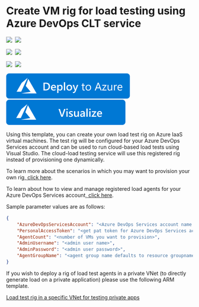 # Create VM rig for load testing using Azure DevOps CLT service

<IMG SRC="https://azurequickstartsservice.blob.core.windows.net/badges/101-vsts-cloudloadtest-rig/PublicLastTestDate.svg" />&nbsp;
<IMG SRC="https://azurequickstartsservice.blob.core.windows.net/badges/101-vsts-cloudloadtest-rig/PublicDeployment.svg" />&nbsp;

<IMG SRC="https://azurequickstartsservice.blob.core.windows.net/badges/101-vsts-cloudloadtest-rig/FairfaxLastTestDate.svg" />&nbsp;
<IMG SRC="https://azurequickstartsservice.blob.core.windows.net/badges/101-vsts-cloudloadtest-rig/FairfaxDeployment.svg" />&nbsp;

<IMG SRC="https://azurequickstartsservice.blob.core.windows.net/badges/101-vsts-cloudloadtest-rig/BestPracticeResult.svg" />&nbsp;
<IMG SRC="https://azurequickstartsservice.blob.core.windows.net/badges/101-vsts-cloudloadtest-rig/CredScanResult.svg" />&nbsp;

[![Deploy to Azure](https://raw.githubusercontent.com/Azure/azure-quickstart-templates/master/1-CONTRIBUTION-GUIDE/images/deploytoazure.svg?sanitize=true)](https://portal.azure.com/#create/Microsoft.Template/uri/https%3a%2f%2fraw.githubusercontent.com%2fAzure%2fazure-quickstart-templates%2fmaster%2f101-vsts-cloudloadtest-rig%2fazuredeploy.json)
<a href="http://armviz.io/#/?load=https%3a%2f%2fraw.githubusercontent.com%2fAzure%2fazure-quickstart-templates%2fmaster%2f101-vsts-cloudloadtest-rig%2fazuredeploy.json" target="_blank">
    <img src="https://raw.githubusercontent.com/Azure/azure-quickstart-templates/master/1-CONTRIBUTION-GUIDE/images/visualizebutton.svg?sanitize=true"/>
</a>

Using this template, you can create your own load test rig on Azure IaaS virtual machines. The test rig will be configured for your Azure DevOps Services account and can be used to run cloud-based load tests using Visual Studio. The cloud-load testing service will use this registered rig instead of provisioning one dynamically. 

To learn more about the scenarios in which you may want to provision your own rig,<a href="https://blogs.msdn.microsoft.com/visualstudioalm/2016/09/27/run-cloud-based-load-tests-using-your-own-machines-a-k-a-bring-your-own-subscription/" target="_blank"> click here</a>.

To learn about how to view and manage registered load agents for your Azure DevOps Services account,<a href="https://blogs.msdn.microsoft.com/visualstudioalm/2016/08/22/use-cloud-load-agents-on-your-infrastructure/" target="_blank"> click here</a>.

Sample parameter values are as follows:

```json
{
    "AzureDevOpsServicesAccount": "<Azure DevOps Services account name with which the rig will be configured>",
    "PersonalAccessToken": "<get pat token for Azure DevOps Services account>",
    "AgentCount": "<number of VMs you want to provision>",
    "AdminUsername": "<admin user name>",
    "AdminPassword": "<admin user password>",
    "AgentGroupName": "<agent group name defaults to resource groupname>"   
}
```

If you wish to deploy a rig of load test agents in a private VNet (to directly generate load on a private application) please use the following ARM template.

<a href="https://github.com/Azure/azure-quickstart-templates/tree/master/201-vsts-cloudloadtest-rig-existing-vnet"> Load test rig in a specific VNet for testing private apps </a>

